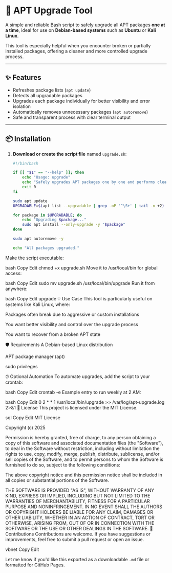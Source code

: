 # 🔧 APT Upgrade Tool

A simple and reliable Bash script to safely upgrade all APT packages **one at a time**, ideal for use on **Debian-based systems** such as **Ubuntu** or **Kali Linux**.

This tool is especially helpful when you encounter broken or partially installed packages, offering a cleaner and more controlled upgrade process.

---

## ✨ Features

- Refreshes package lists (`apt update`)
- Detects all upgradable packages
- Upgrades each package individually for better visibility and error isolation
- Automatically removes unnecessary packages (`apt autoremove`)
- Safe and transparent process with clear terminal output

---

## 📦 Installation

1. **Download or create the script file** named `upgrade.sh`:

   ```bash
   #!/bin/bash

   if [[ "$1" == "--help" ]]; then
       echo "Usage: upgrade"
       echo "Safely upgrades APT packages one by one and performs cleanup."
       exit 0
   fi

   sudo apt update
   UPGRADABLE=$(apt list --upgradable | grep -oP '^\S+' | tail -n +2)

   for package in $UPGRADABLE; do
       echo "Upgrading $package..."
       sudo apt install --only-upgrade -y "$package"
   done

   sudo apt autoremove -y

   echo "All packages upgraded."
Make the script executable:

bash
Copy
Edit
chmod +x upgrade.sh
Move it to /usr/local/bin for global access:

bash
Copy
Edit
sudo mv upgrade.sh /usr/local/bin/upgrade
Run it from anywhere:

bash
Copy
Edit
upgrade
💡 Use Case
This tool is particularly useful on systems like Kali Linux, where:

Packages often break due to aggressive or custom installations

You want better visibility and control over the upgrade process

You want to recover from a broken APT state

🛡️ Requirements
A Debian-based Linux distribution

APT package manager (apt)

sudo privileges

⏰ Optional Automation
To automate upgrades, add the script to your crontab:

bash
Copy
Edit
crontab -e
Example entry to run weekly at 2 AM:

bash
Copy
Edit
0 2 * * 1 /usr/local/bin/upgrade >> /var/log/apt-upgrade.log 2>&1
🪪 License
This project is licensed under the MIT License.

sql
Copy
Edit
MIT License

Copyright (c) 2025

Permission is hereby granted, free of charge, to any person obtaining a copy
of this software and associated documentation files (the "Software"), to deal
in the Software without restriction, including without limitation the rights
to use, copy, modify, merge, publish, distribute, sublicense, and/or sell
copies of the Software, and to permit persons to whom the Software is
furnished to do so, subject to the following conditions:

The above copyright notice and this permission notice shall be included in all
copies or substantial portions of the Software.

THE SOFTWARE IS PROVIDED "AS IS", WITHOUT WARRANTY OF ANY KIND, EXPRESS OR
IMPLIED, INCLUDING BUT NOT LIMITED TO THE WARRANTIES OF MERCHANTABILITY,
FITNESS FOR A PARTICULAR PURPOSE AND NONINFRINGEMENT. IN NO EVENT SHALL THE
AUTHORS OR COPYRIGHT HOLDERS BE LIABLE FOR ANY CLAIM, DAMAGES OR OTHER
LIABILITY, WHETHER IN AN ACTION OF CONTRACT, TORT OR OTHERWISE, ARISING FROM,
OUT OF OR IN CONNECTION WITH THE SOFTWARE OR THE USE OR OTHER DEALINGS IN THE
SOFTWARE.
🤝 Contributions
Contributions are welcome. If you have suggestions or improvements, feel free to submit a pull request or open an issue.

vbnet
Copy
Edit

Let me know if you'd like this exported as a downloadable `.md` file or formatted for GitHub Pages.


